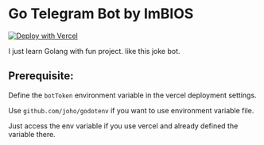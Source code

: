 # Go Telegram Bot by ImBIOS

[![Deploy with Vercel](https://vercel.com/button)](https://vercel.com/new/clone?repository-url=https%3A%2F%2Fgithub.com%2FImBIOS%2Fgo-telegram-bot%2Ftree%2Fmaster)

I just learn Golang with fun project. like this joke bot.

## Prerequisite:

Define the `botToken` environment variable in the vercel deployment settings.

Use `github.com/joho/godotenv` if you want to use environment variable file.

Just access the env variable if you use vercel and already defined the variable there.
